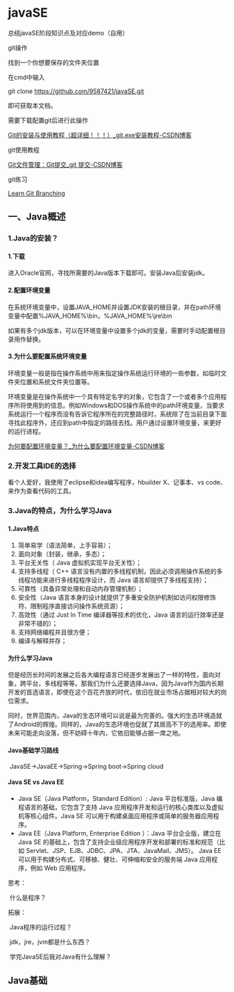 # javaSE
总结javaSE阶段知识点及对应demo（自用）

git操作

找到一个你想要保存的文件夹位置

在cmd中输入

git clone https://github.com/9587421/javaSE.git

即可获取本文档。

需要下载配置git后进行此操作

[Git的安装与使用教程（超详细！！！）_git.exe安装教程-CSDN博客](https://blog.csdn.net/weixin_44950987/article/details/102619708)

git使用教程

[Git文件管理：Git提交_git 提交-CSDN博客](https://blog.csdn.net/mzgxinhua/article/details/135095373)

git练习

[Learn Git Branching](https://learngitbranching.js.org/?nodemo=&locale=zh_CN)

## 一、Java概述

### 1.Java的安装？

#### 1.下载

进入Oracle官网，寻找所需要的Java版本下载即可。安装Java后安装jdk。

#### 2.配置环境变量

在系统环境变量中，设置JAVA_HOME并设置JDK安装的根目录，并在path环境变量中配置%JAVA_HOME%\bin，%JAVA_HOME%\jre\bin

如果有多个jdk版本，可以在环境变量中设置多个jdk的变量，需要时手动配置根目录用作替换。

#### 3.为什么要配置系统环境变量

环境变量一般是指在操作系统中用来指定操作系统运行环境的一些参数，如临时文件夹位置和系统文件夹位置等。

环境变量是在操作系统中一个具有特定名字的对象，它包含了一个或者多个应用程序所将使用到的信息。例如Windows和DOS操作系统中的path环境变量，当要求系统运行一个程序而没有告诉它程序所在的完整路径时，系统除了在当前目录下面寻找此程序外，还应到path中指定的路径去找。用户通过设置环境变量，来更好的运行进程。

[为何要配置环境变量？_为什么要配置环境变量-CSDN博客](https://blog.csdn.net/zybb166/article/details/122492724)

### 2.开发工具IDE的选择

看个人爱好，我使用了eclipse和idea编写程序，hbuilder X、记事本、vs code、来作为查看代码的工具。

### 3.Java的特点，为什么学习Java

#### 1.Java特点

1. 简单易学（语法简单，上手容易）；
2. 面向对象（封装，继承，多态）；
3. 平台无关性（ Java 虚拟机实现平台无关性）；
4. 支持多线程（ C++ 语言没有内置的多线程机制，因此必须调用操作系统的多线程功能来进行多线程程序设计，而 Java 语言却提供了多线程支持）；
5. 可靠性（具备异常处理和自动内存管理机制）；
6. 安全性（Java 语言本身的设计就提供了多重安全防护机制如访问权限修饰符、限制程序直接访问操作系统资源）；
7. 高效性（通过 Just In Time 编译器等技术的优化，Java 语言的运行效率还是非常不错的）；
8. 支持网络编程并且很方便；
9. 编译与解释并存；

#### 为什么学习Java	

​	但是经历长时间的发展之后各大编程语言已经逐步发展出了一样的特性，面向对象，跨平台，多线程等等。那我们为什么还要选择Java，因为Java作为国内长期开发的首选语言，即使在这个百花齐放的时代，依旧在就业市场占据相对较大的岗位需求。

​	同时，世界范围内，Java的生态环境可以说是最为完善的。强大的生态环境造就了Android的辉煌。同样的，Java的生态环境也促就了其居高不下的选用率。即使未来可能走向没落，但不妨碍十年内，它依旧能够占据一席之地。

#### Java基础学习路线

​	JavaSE→JavaEE→Spring→Spring boot→Spring cloud

#### Java SE vs Java EE

- Java SE（Java Platform，Standard Edition）: Java 平台标准版，Java 编程语言的基础，它包含了支持 Java 应用程序开发和运行的核心类库以及虚拟机等核心组件。Java SE 可以用于构建桌面应用程序或简单的服务器应用程序。
- Java EE（Java Platform, Enterprise Edition ）：Java 平台企业版，建立在 Java SE 的基础上，包含了支持企业级应用程序开发和部署的标准和规范（比如 Servlet、JSP、EJB、JDBC、JPA、JTA、JavaMail、JMS）。 Java EE 可以用于构建分布式、可移植、健壮、可伸缩和安全的服务端 Java 应用程序，例如 Web 应用程序。

思考：

​	什么是程序？

拓展：

​	Java程序的运行过程？

​	jdk，jre，jvm都是什么东西？

​	学完JavaSE后我对Java有什么理解？

## Java基础
